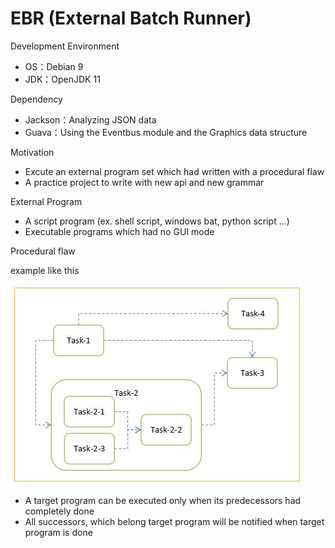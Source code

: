 # EBR (External Batch Runner)

Development Environment

- OS：Debian 9
- JDK：OpenJDK 11

Dependency

- Jackson：Analyzing JSON data 
- Guava：Using the Eventbus module and the Graphics data structure

Motivation

- Excute an external program set which had written with a procedural flaw
- A practice project to write with new api and new grammar

External Program

- A script program (ex. shell script, windows bat, python script ...)
- Executable programs which had no GUI mode

Procedural flaw

example like this

![image](https://github.com/catforward/ebr/raw/master/images/sample_task_flow.jpg)

- A target program can be executed only when its predecessors had completely done
- All successors, which belong target program will be notified when target program is done
